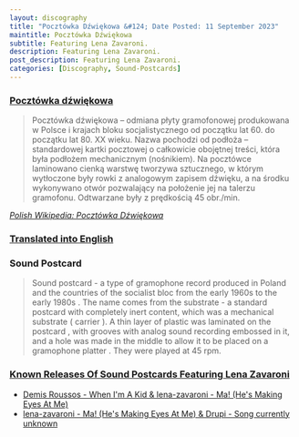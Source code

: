 ```yaml
---
layout: discography
title: "Pocztówka Dźwiękowa &#124; Date Posted: 11 September 2023"
maintitle: Pocztówka Dźwiękowa
subtitle: Featuring Lena Zavaroni.
description: Featuring Lena Zavaroni.
post_description: Featuring Lena Zavaroni.
categories: [Discography, Sound-Postcards]
---
```


<h3 id="pd"><a href="#pd">Pocztówka dźwiękowa</a></h3>
<blockquote>
Pocztówka dźwiękowa – odmiana płyty gramofonowej produkowana w Polsce i krajach bloku socjalistycznego od początku lat 60. do początku lat 80. XX wieku. Nazwa pochodzi od podłoża – standardowej kartki pocztowej o całkowicie obojętnej treści, która była podłożem mechanicznym (nośnikiem). Na pocztówce laminowano cienką warstwę tworzywa sztucznego, w którym wytłoczone były rowki z analogowym zapisem dźwięku, a na środku wykonywano otwór pozwalający na położenie jej na talerzu gramofonu. Odtwarzane były z prędkością 45 obr./min.
</blockquote>
<cite><a class="external-link" href="https://pl.wikipedia.org/wiki/Poczt%C3%B3wka_d%C5%BAwi%C4%99kowa#">Polish Wikipedia: Pocztówka Dźwiękowa</a></cite>

<h3 id="english"><a href="#english">Translated into English</a></h3>
<h3>Sound Postcard</h3>
<blockquote>
Sound postcard - a type of gramophone record produced in Poland and the countries of the socialist bloc from the early 1960s to the early 1980s . The name comes from the substrate - a standard postcard with completely inert content, which was a mechanical substrate ( carrier ). A thin layer of plastic was laminated on the postcard , with grooves with analog sound recording embossed in it, and a hole was made in the middle to allow it to be placed on a gramophone platter . They were played at 45 rpm.
</blockquote>

<h3 id="lz"><a href="#lz">Known Releases Of Sound Postcards Featuring Lena Zavaroni</a></h3>
<ul>
<li><a href="/discography/sound-postcards/2023-09-11-demis-roussos-lena-zavaroni">Demis Roussos - When I'm A Kid & lena-zavaroni - Ma! (He's Making Eyes At Me)</a></li>
<li><a href="/discography/sound-postcards/2023-09-11-lena-zavaroni-drupi">lena-zavaroni - Ma! (He's Making Eyes At Me) & Drupi - Song currently unknown</a></li>
</ul>

